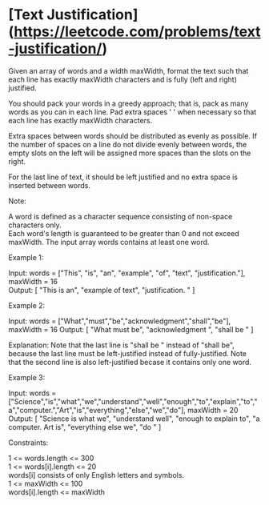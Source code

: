 # [Text Justification] (https://leetcode.com/problems/text-justification/)  

Given an array of words and a width maxWidth, format the text such that each line has exactly maxWidth characters and is fully (left and right) justified.  

You should pack your words in a greedy approach; that is, pack as many words as you can in each line. Pad extra spaces ' ' when necessary so that each line has exactly maxWidth characters.  

Extra spaces between words should be distributed as evenly as possible. If the number of spaces on a line do not divide evenly between words, the empty slots on the left will be assigned more spaces than the slots on the right.  

For the last line of text, it should be left justified and no extra space is inserted between words.  

Note:  

A word is defined as a character sequence consisting of non-space characters only.  
Each word's length is guaranteed to be greater than 0 and not exceed maxWidth. 
The input array words contains at least one word.    

Example 1:  

Input: words = ["This", "is", "an", "example", "of", "text", "justification."], maxWidth = 16  
Output:
[
   "This    is    an",
   "example  of text",
   "justification.  "
]  

Example 2:  

Input: words = ["What","must","be","acknowledgment","shall","be"], maxWidth = 16
Output:
[
  "What   must   be",
  "acknowledgment  ",
  "shall be        "
]  

Explanation: Note that the last line is "shall be    " instead of "shall     be", because the last line must be left-justified instead of fully-justified.
Note that the second line is also left-justified becase it contains only one word.  

Example 3:  

Input: words = ["Science","is","what","we","understand","well","enough","to","explain","to","a","computer.","Art","is","everything","else","we","do"], maxWidth = 20  
Output:
[
  "Science  is  what we",
  "understand      well",
  "enough to explain to",
  "a  computer.  Art is",
  "everything  else  we",
  "do                  "
]  
  
Constraints: 

1 <= words.length <= 300     
1 <= words[i].length <= 20    
words[i] consists of only English letters and symbols.    
1 <= maxWidth <= 100     
words[i].length <= maxWidth      